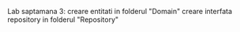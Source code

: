 Lab saptamana 3: creare entitati in folderul "Domain"
                 creare interfata repository in folderul "Repository"